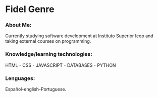 <html>		

 <tittle> 
 <h1>
	 Fidel Genre
 </h1> 
 </tittle> 

<h3>
About Me:
</h3>

<body>
	
<p>
Currently studying software development at Instituto Superior Icop and taking external courses on programming.
</p>

<h3>
Knowledge/learning technologies:
</h3>

<P>	
HTML - CSS - JAVASCRIPT - DATABASES - PYTHON
</P>

<h3>
Lenguages:
</h3>

<P>
Español-english-Portuguese.
</p>

</body>
</html>
